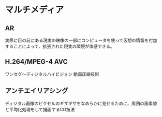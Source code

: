 # マルチメディア

## AR
実際に目の前にある現実の映像の一部にコンピュータを使って仮想の情報を付加することによって、拡張された現実の環境が体感できる。


## H.264/MPEG-4 AVC
ワンセグ～ディジタルハイビジョン
動画圧縮技術


## アンチエイリアシング
ディジタル画像のピクセルのギザギザをなめらかに見せるために、周囲の画素値と平均化処理をして描画するCG技法  
